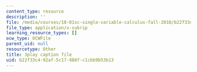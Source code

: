 ```yaml
---
content_type: resource
description: ''
file: /media/courses/18-01sc-single-variable-calculus-fall-2010/b22f33c492af5c17988fc1cbb9b53b13_9v25gg2qJYE.vtt
file_type: application/x-subrip
learning_resource_types: []
ocw_type: OCWFile
parent_uid: null
resourcetype: Other
title: 3play caption file
uid: b22f33c4-92af-5c17-988f-c1cbb9b53b13
---
```

